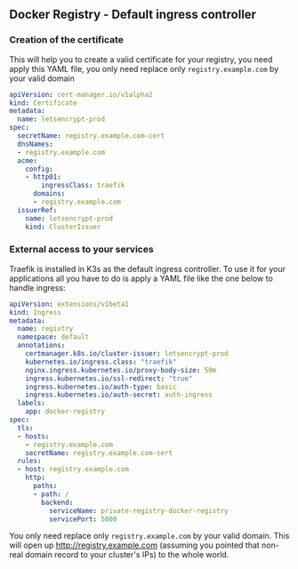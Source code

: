 ## Docker Registry - Default ingress controller

### Creation of the certificate

This will help you to create a valid certificate for your registry, you need apply this YAML file,
you only need replace only `registry.example.com` by your valid domain

```yaml
apiVersion: cert-manager.io/v1alpha2
kind: Certificate
metadata:
  name: letsencrypt-prod
spec:
  secretName: registry.example.com-cert
  dnsNames:
  - registry.example.com
  acme:
    config:
    - http01:
        ingressClass: traefik
      domains:
      - registry.example.com
  issuerRef:
    name: letsencrypt-prod
    kind: ClusterIssuer
```

### External access to your services

Traefik is installed in K3s as the default ingress controller. To use it for your applications all you have to do is apply a YAML file like the one below to handle ingress:

```yaml
apiVersion: extensions/v1beta1
kind: Ingress
metadata:
  name: registry
  namespace: default
  annotations:
    certmanager.k8s.io/cluster-issuer: letsencrypt-prod
    kubernetes.io/ingress.class: "traefik"
    nginx.ingress.kubernetes.io/proxy-body-size: 50m
    ingress.kubernetes.io/ssl-redirect: "true"
    ingress.kubernetes.io/auth-type: basic
    ingress.kubernetes.io/auth-secret: auth-ingress
  labels:
    app: docker-registry
spec:
  tls:
  - hosts:
    - registry.example.com
    secretName: registry.example.com-cert
  rules:
  - host: registry.example.com
    http:
      paths:
      - path: /
        backend:
          serviceName: private-registry-docker-registry
          servicePort: 5000
```

You only need replace only `registry.example.com` by your valid domain. This will open up http://registry.example.com (assuming you pointed that non-real domain record to your cluster's IPs) to the whole world.
